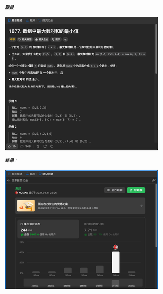 ##### [题目](https://leetcode.cn/problems/minimize-maximum-pair-sum-in-array/description/)
![pic](img.png)
##### 结果：
![pic](result.png)